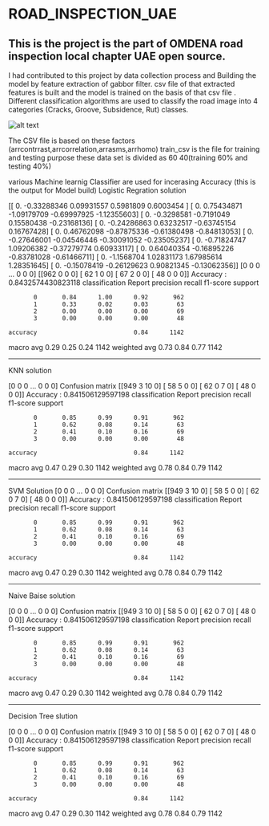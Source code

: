 # ROAD_INSPECTION_UAE
## This is the project is the part of OMDENA road inspection local chapter UAE open source. 
I had contributed to this project by data collection process and Building the model by feature extraction of gabbor filter. csv file of that extracted features is built and the model is trained on the basis of that csv file . Different classification algorithms are used to classify the road image into 4 categories (Cracks, Groove, Subsidence, Rut) classes.



![alt text]()

The CSV file is based on these factors (arrcontrrast,arrcorrelation,arrasms,arrhomo)
train_csv is the file for training and testing purpose 
these data set is divided as 60 40(training  60% and testing 40%)

various Machine learnig Classifier are used for incerasing Accuracy 
(this is the output for Model build)
Logistic Regration solution

[[ 0.         -0.33288346  0.09931557  0.5981809   0.6003454 ]
 [ 0.          0.75434871 -1.09179709 -0.69997925 -1.12355603]
 [ 0.         -0.3298581  -0.7191049   0.15580438 -0.23168136]
 [ 0.         -0.24286863  0.63232517 -0.63745154  0.16767428]
 [ 0.          0.46762098 -0.87875336 -0.61380498 -0.84813053]
 [ 0.         -0.27646001 -0.04546446 -0.30091052 -0.23505237]
 [ 0.         -0.71824747  1.09206382 -0.37279774  0.60933117]
 [ 0.          0.64040354 -0.16895226 -0.83781028 -0.61466711]
 [ 0.         -1.1568704   1.02831173  1.67985614  1.28351645]
 [ 0.         -0.15078419 -0.26129623  0.90821345 -0.13062356]]
[0 0 0 ... 0 0 0]
[[962   0   0   0]
 [ 62   1   0   0]
 [ 67   2   0   0]
 [ 48   0   0   0]]
Accuracy :  0.8432574430823118
classification Report
               precision    recall  f1-score   support

           0       0.84      1.00      0.92       962
           1       0.33      0.02      0.03        63
           2       0.00      0.00      0.00        69
           3       0.00      0.00      0.00        48

    accuracy                           0.84      1142
   macro avg       0.29      0.25      0.24      1142
weighted avg       0.73      0.84      0.77      1142
***************************************************************************************
KNN solution

[0 0 0 ... 0 0 0]
Confusion matrix 
 [[949   3  10   0]
 [ 58   5   0   0]
 [ 62   0   7   0]
 [ 48   0   0   0]]
Accuracy :  0.841506129597198
classification Report
               precision    recall  f1-score   support

           0       0.85      0.99      0.91       962
           1       0.62      0.08      0.14        63
           2       0.41      0.10      0.16        69
           3       0.00      0.00      0.00        48

    accuracy                           0.84      1142
   macro avg       0.47      0.29      0.30      1142
weighted avg       0.78      0.84      0.79      1142
**********************************************************************
SVM Solution 
[0 0 0 ... 0 0 0]
Confusion matrix 
 [[949   3  10   0]
 [ 58   5   0   0]
 [ 62   0   7   0]
 [ 48   0   0   0]]
Accuracy :  0.841506129597198
classification Report
               precision    recall  f1-score   support

           0       0.85      0.99      0.91       962
           1       0.62      0.08      0.14        63
           2       0.41      0.10      0.16        69
           3       0.00      0.00      0.00        48

    accuracy                           0.84      1142
   macro avg       0.47      0.29      0.30      1142
weighted avg       0.78      0.84      0.79      1142
************************************************************************
Naive Baise solution 

[0 0 0 ... 0 0 0]
Confusion matrix 
 [[949   3  10   0]
 [ 58   5   0   0]
 [ 62   0   7   0]
 [ 48   0   0   0]]
Accuracy :  0.841506129597198
classification Report
               precision    recall  f1-score   support

           0       0.85      0.99      0.91       962
           1       0.62      0.08      0.14        63
           2       0.41      0.10      0.16        69
           3       0.00      0.00      0.00        48

    accuracy                           0.84      1142
   macro avg       0.47      0.29      0.30      1142
weighted avg       0.78      0.84      0.79      1142
*****************************************************************************
Decision Tree slution

[0 0 0 ... 0 0 0]
Confusion matrix 
 [[949   3  10   0]
 [ 58   5   0   0]
 [ 62   0   7   0]
 [ 48   0   0   0]]
Accuracy :  0.841506129597198
classification Report
               precision    recall  f1-score   support

           0       0.85      0.99      0.91       962
           1       0.62      0.08      0.14        63
           2       0.41      0.10      0.16        69
           3       0.00      0.00      0.00        48

    accuracy                           0.84      1142
   macro avg       0.47      0.29      0.30      1142
weighted avg       0.78      0.84      0.79      1142
